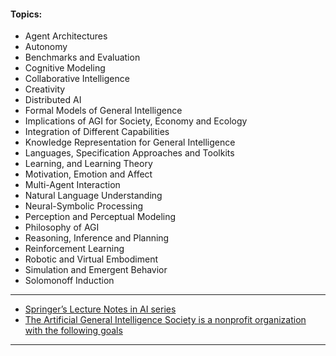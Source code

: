 
#### Topics:


- Agent Architectures
- Autonomy
- Benchmarks and Evaluation
- Cognitive Modeling
- Collaborative Intelligence
- Creativity
- Distributed AI
- Formal Models of General Intelligence
- Implications of AGI for Society, Economy and Ecology
- Integration of Different Capabilities
- Knowledge Representation for General Intelligence
- Languages, Specification Approaches and Toolkits
- Learning, and Learning Theory
- Motivation, Emotion and Affect
- Multi-Agent Interaction
- Natural Language Understanding
- Neural-Symbolic Processing
- Perception and Perceptual Modeling
- Philosophy of AGI
- Reasoning, Inference and Planning
- Reinforcement Learning
- Robotic and Virtual Embodiment
- Simulation and Emergent Behavior
- Solomonoff Induction

-----------------
- [Springer’s Lecture Notes in AI series](https://www.springer.com/series/1244)
- [The Artificial General Intelligence Society is a nonprofit organization with the following goals](http://box5690.temp.domains/~agisocie/)

-----------------------
